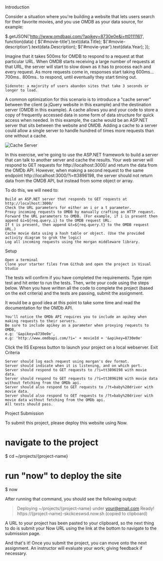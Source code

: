 Introduction

Consider a situation where you're building a website that lets users search for their favorite movies, and you use OMDB as your data source, for example:

$.getJSON('http://www.omdbapi.com/?apikey=8730e0e&i=tt0111161', function(data) {
  $('#movie-title').text(data.Title);
  $('#movie-description').text(data.Description);
  $('#movie-year').text(data.Year);
});

Imagine that it takes 500ms for OMDB to respond to a request at that particular URL. When OMDB starts receiving a large number of requests at that URL, the server will start to slow down as it has to process each and every request. As more requests come in, responses start taking 600ms... 700ms.. 800ms.. to respond, until eventually they start timing out.

    Sidenote: a majority of users abandon sites that take 3 seconds or longer to load.

A common optimization for this scenario is to introduce a "cache server" between the client (a jQuery website in this example) and the destination server (OMDB in this example). A cache allows you and your code to store a copy of frequently accessed data in some form of data structure for quick access when needed. In this example, the cache would be an ASP.NET server that sits between the website and OMDB. Adding a cache to a server could allow a single server to handle hundred of times more requests than one without a cache.

![Cache Server](https://i.imgur.com/1DKbTGd.png)

In this exercise, we're going to use the ASP.NET framework to build a server that can talk to another server and cache the results. Your web server will respond to GET requests for http://localhost:3000/ and return the data from the OMDb API. However, when making a second request to the same endpoint http://localhost:3000/?i=tt3896198, the server should not return data from the OMDB API, but instead from some object or array.

To do this, we will need to:

    Build an ASP.NET server that responds to GET requests at http://localhost:3000/
    Check the URL parameters for either an i or a t parameter.
    Proxy incoming requests to OMDB by manually crafting an HTTP request.
    Forward the URL parameters to OMDB. (For example, if i is present then append &i=${req.query.i} to the OMDB request URL. 
    If t is present, then append &t=${req.query.t} to the OMDB request URL.)
    Cache movie data using a hash table or object. (Use the provided activity diagram to grok the logic)
    Log all incoming requests using the morgan middleware library.

Setup

    Open a terminal
    Clone your starter files from Github and open the project in Visual Studio

The tests will confirm if you have completed the requirements. Type npm test and hit enter to run the tests. Then, write your code using the steps below. When you have written all the code to complete the project (based on the exit criteria) and the tests are passing, submit the assignment.

It would be a good idea at this point to take some time and read the documentation for the OMDb API.

    You'll notice the OMDb API requires you to include an apikey when making requests to their servers. 
    Be sure to include apikey as a parameter when proxying requests to OMDB, 
    e.g: '&apikey=8730e0e', 
    e.g: 'http://www.omdbapi.com/?i=' + movieId + '&apikey=8730e0e'

Click the IIS Express button to launch your project on a local webserver.
Exit Criteria

    Server should log each request using morgan's dev format.
    Server should indicate when it is listening, and on which port.
    Server should respond to GET requests to /?i=tt3896198 with movie data.
    Server should respond to GET requests to /?i=tt3896198 with movie data without fetching from the OMDb api.
    Server should also respond to GET requests to /?t=baby%20driver with movie data.
    Server should also respond to GET requests to /?t=baby%20driver with movie data without fetching from the OMDb api.
    All tests should pass.

Project Submission

To submit this project, please deploy this website using Now.

# navigate to the project
$ cd ~/projects/{project-name}

# run "now" to deploy the site
$ now

After running that command, you should see the following output:

> Deploying ~/projects/{project-name} under your@email.com
> Ready! https://{project-name}-skckceswsd.now.sh (copied to clipboard)

A URL to your project has been pasted to your clipboard, so the next thing to do is submit your Now URL using the link at the bottom to navigate to the submission page.

And that's it! Once you submit the project, you can move onto the next assignment. An instructor will evaluate your work; giving feedback if necessary.
